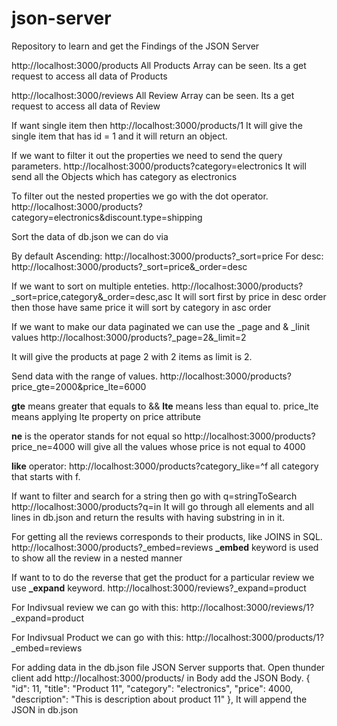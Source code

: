 # json-server

Repository to learn and get the Findings of the JSON Server

http://localhost:3000/products
All Products Array can be seen.
Its a get request to access all data of Products

http://localhost:3000/reviews
All Review Array can be seen.
Its a get request to access all data of Review

If want single item then http://localhost:3000/products/1
It will give the single item that has id = 1 and it will return an object.

If we want to filter it out the properties we need to send the query parameters.
http://localhost:3000/products?category=electronics
It will send all the Objects which has category as electronics

To filter out the nested properties we go with the dot operator.
http://localhost:3000/products?category=electronics&discount.type=shipping

Sort the data of db.json we can do via

By default Ascending: http://localhost:3000/products?\_sort=price
For desc: http://localhost:3000/products?\_sort=price&\_order=desc

If we want to sort on multiple enteties.
http://localhost:3000/products?\_sort=price,category&\_order=desc,asc
It will sort first by price in desc order then those have same price it will sort by category in asc order

If we want to make our data paginated we can use the \_page and & \_linit values
http://localhost:3000/products?\_page=2&\_limit=2

It will give the products at page 2 with 2 items as limit is 2.

Send data with the range of values.
http://localhost:3000/products?price_gte=2000&price_lte=6000

**gte** means greater that equals to && **lte** means less than equal to.
price_lte means applying lte property on price attribute

**ne** is the operator stands for not equal so
http://localhost:3000/products?price_ne=4000 will give all the values whose price is not equal to 4000

**like** operator: http://localhost:3000/products?category_like=^f all category that starts with f.

If want to filter and search for a string then go with q=stringToSearch
http://localhost:3000/products?q=in It will go through all elements and all lines in db.json and return the results with having substring in in it.

For getting all the reviews corresponds to their products, like JOINS in SQL.
http://localhost:3000/products?\_embed=reviews
**\_embed** keyword is used to show all the review in a nested manner

If want to to do the reverse that get the product for a particular review we use **\_expand** keyword.
http://localhost:3000/reviews?\_expand=product

For Indivsual review we can go with this: http://localhost:3000/reviews/1?\_expand=product

For Indivsual Product we can go with this: http://localhost:3000/products/1?\_embed=reviews

For adding data in the db.json file JSON Server supports that.
Open thunder client add http://localhost:3000/products/
in Body add the JSON Body.
{
"id": 11,
"title": "Product 11",
"category": "electronics",
"price": 4000,
"description": "This is description about product 11"
},
It will append the JSON in db.json
